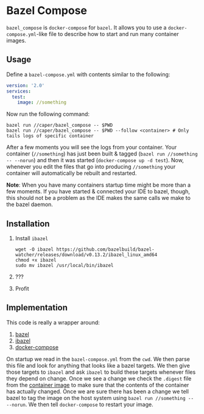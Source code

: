 # Bazel Compose

`bazel_compose` is `docker-compose` for `bazel`. It allows you to use a `docker-compose.yml`-like file to describe how
to start and run many container images. 

## Usage

Define a `bazel-compose.yml` with contents similar to the following:

```yaml
version: '2.0'
services:
  test:
    image: //something
```

Now run the following command:

```shell script
bazel run //caper/bazel_compose -- $PWD
bazel run //caper/bazel_compose -- $PWD --follow <container> # Only tails logs of specific container
```

After a few moments you will see the logs from your container. Your container (`//something`) has just been built &
tagged (`bazel run //something -- --norun`) and then it was started (`docker-compose up -d test`). Now, whenever you
edit the files that go into producing `//something` your container will automatically be rebuilt and restarted.

**Note**: When you have many containers startup time might be more than a few moments. If you have started & connected
your IDE to bazel, though, this should not be a problem as the IDE makes the same calls we make to the bazel daemon.

## Installation 

1. Install `ibazel`

   ```shell script
   wget -O ibazel https://github.com/bazelbuild/bazel-watcher/releases/download/v0.13.2/ibazel_linux_amd64
   chmod +x ibazel
   sudo mv ibazel /usr/local/bin/ibazel
   ```

2. ???
3. Profit

## Implementation

This code is really a wrapper around:

1. [bazel](https://bazel.build/)
2. [ibazel](https://github.com/bazelbuild/bazel-watcher/)
3. [docker-compose](https://github.com/docker/compose)

On startup we read in the `bazel-compose.yml` from the `cwd`. We then parse this file and look for anything that looks
like a bazel targets. We then give those targets to `ibazel` and ask `ibazel` to build these targets whenever files they
depend on change. Once we see a change we check the `.digest` file from the [container image](https://github.com/bazelbuild/rules_docker/blob/f4822f3921f0c343dd9e5ae65c760d0fb70be1b3/container/image.bzl#L603)
to make sure that the contents of the container has actually changed. Once we are sure there has been a change we tell
bazel to tag the image on the host system using `bazel run //something -- --norun`. We then tell `docker-compose` to
restart your image.
